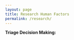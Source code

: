 ```yaml
---
layout: page
title: Research Human Factors
permalink: /research/
---
```


**Triage Decision Making:**

